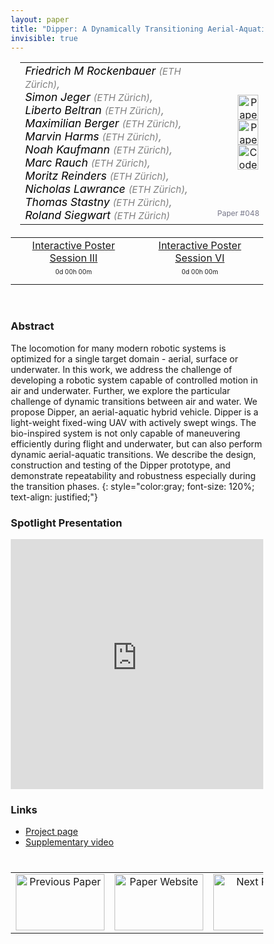 ```yaml
---
layout: paper
title: "Dipper: A Dynamically Transitioning Aerial-Aquatic Unmanned Vehicle"
invisible: true
---
```

<head>
<style>
* {
  box-sizing: border-box;
}

#myInput {
  background-position: 10px 10px;
  background-repeat: no-repeat;
  width: 100%;
  font-size: 100%;
  padding: 12px 20px 12px 40px;
  border: 1px solid #ddd;
  margin-bottom: 12px;
}

#myTable, #myTableA {
  border-collapse: collapse;
  width: 100%;
  border: 1px solid #ddd;
  font-size: 100%;
}

#myTable th, #myTable td, #myTableA th, #myTableA td {
  text-align: left;
  padding: 12px;
}

#myTable tr, #myTableA tr {
  border-bottom: 1px solid #ddd;
}

#myTable tr.header, #myTable tr:hover, #myTableA tr.header, #myTableA tr:hover {
  background-color: #f1f1f1;
}


#eventcounter1 a {
    font-size: 12px;
    color: #ffffff;
    display: block;
}

#eventcounter1 a:hover {
    text-decoration: none;
}

#eventcounter2 a {
    font-size: 12px;
    color: #ffffff;
    display: block;
}

#eventcounter2 a:hover {
    text-decoration: none;
}

</style>
</head>

<table width = "95%" style="padding-left: 15px; margin-left: auto; margin-right: 10px;">
<tr><td style = "vertical-align: top; padding-right: 25px;" rowspan="2">
<span style="color:black; font-size: 110%;"><i>
Friedrich M Rockenbauer <span style="color:gray; font-size: 85%">(ETH Zürich)</span><span style="color:gray; font-size: 100%">,</span><br>  Simon Jeger <span style="color:gray; font-size: 85%">(ETH Zürich)</span><span style="color:gray; font-size: 100%">,</span><br>  Liberto Beltran <span style="color:gray; font-size: 85%">(ETH Zürich)</span><span style="color:gray; font-size: 100%">,</span><br>  Maximilian Berger <span style="color:gray; font-size: 85%">(ETH Zürich)</span><span style="color:gray; font-size: 100%">,</span><br>  Marvin Harms <span style="color:gray; font-size: 85%">(ETH Zürich)</span><span style="color:gray; font-size: 100%">,</span><br>  Noah Kaufmann <span style="color:gray; font-size: 85%">(ETH Zürich)</span><span style="color:gray; font-size: 100%">,</span><br>  Marc Rauch <span style="color:gray; font-size: 85%">(ETH Zürich)</span><span style="color:gray; font-size: 100%">,</span><br>  Moritz Reinders <span style="color:gray; font-size: 85%">(ETH Zürich)</span><span style="color:gray; font-size: 100%">,</span><br>  Nicholas Lawrance <span style="color:gray; font-size: 85%">(ETH Zürich)</span><span style="color:gray; font-size: 100%">,</span><br>  Thomas Stastny <span style="color:gray; font-size: 85%">(ETH Zürich)</span><span style="color:gray; font-size: 100%">,</span><br>  Roland Siegwart <span style="color:gray; font-size: 85%">(ETH Zürich)</span>
</i></span>
</td>
<td style="text-align: right;"><a href="http://www.roboticsproceedings.org/rss17/p048.pdf"><img src="{{ site.baseurl }}/images/paper_link.png" alt="Paper Website" width = "33"  height = "40"/></a><br> <a href="https://www.dipper.ethz.ch"><img src="{{ site.baseurl }}/images/website_link.png" alt="Paper Website" width = "33"  height = "40"/></a><br> <a href="https://youtu.be/KV90qqnhHb0"><img src="{{ site.baseurl }}/images/video_link.png" alt="Code" width = "33"  height = "40"/></a><br>   </td>
</tr>
<tr>
<td style="color:#777789; text-align:right; font-size: 75%; margin-right:10px;">Paper&nbsp;#048</td>
</tr>
</table>

<table width="80%" style="margin-top: 20px; margin-left: auto; margin-right: auto;">
                                          <tr><td style="text-align:center;"><a href="{{ site.baseurl }}/program/posters3/">Interactive Poster Session III</a></td> 
                                              <td style="text-align:center;"><a href="{{ site.baseurl }}/program/posters6/">Interactive Poster Session VI</a></td></tr>
<tr><td><p style="text-align: center; font-size: 10px; margin-top: 0px;" id="eventcounter1"><a>0d 00h 00m</a></p></td><td><p style="text-align: center; font-size: 10px; margin-top: 0px;" id="eventcounter2"><a>0d 00h 00m</a></p></td></tr></table>
<br>


### Abstract
The locomotion for many modern robotic systems is optimized for a single target domain - aerial, surface or underwater. In this work, we address the challenge of developing a robotic system capable of controlled motion in air and underwater. Further, we explore the particular challenge of dynamic transitions between air and water. We propose Dipper, an aerial-aquatic hybrid vehicle. Dipper is a light-weight fixed-wing UAV with actively swept wings. The bio-inspired system is not only capable of maneuvering efficiently during flight and underwater, but can also perform dynamic aerial-aquatic transitions. We describe the design, construction and testing of the Dipper prototype, and demonstrate repeatability and robustness especially during the transition phases.
{: style="color:gray; font-size: 120%; text-align: justified;"}




### Spotlight Presentation
<iframe width="100%" height="400" src="https://www.youtube.com/embed/KJilp-KTNWk" frameborder="0" allow="accelerometer; autoplay; encrypted-media; gyroscope; picture-in-picture" allowfullscreen></iframe>

### Links
* [Project page](https://www.dipper.ethz.ch)
* [Supplementary video](https://youtu.be/KV90qqnhHb0)


<table width="100%" style="margin-top:40px;">
 <tr>
    <td style="width: 30%; text-align: center;"><a href="{{ site.baseurl }}/program/papers/047/">
<img src="{{ site.baseurl }}/images/previous_paper_icon.png"
       alt="Previous Paper" width = "142"  height = "90"/> 
</a> </td>
<td style="text-align: center;"><a href="{{ site.baseurl }}/program/papers">
<img src="{{ site.baseurl }}/images/overview_icon.png"
       alt="Paper Website" width = "142"  height = "90"/> 
</a> </td>
    <td style="width: 30%; text-align: center;"><a href="{{ site.baseurl }}/program/papers/049/">
    <img src="{{ site.baseurl }}/images/next_paper_icon.png"
        alt="Next Paper" width = "142"  height = "90"/>
    </a></td>
</tr>
</table>


<script>
var startDate1 = new Date("2021-07-13 08:15:00 UTC-0700").getTime();
var finDate1 = new Date("2021-07-13 09:30:00 UTC-0700").getTime();

// Update the count down every 1 second
var x1 = function() {

  // Get today's date and time
  var now1 = new Date().getTime();
    
  var distToStart1 = startDate1 - now1;
  if (distToStart1 > 0) {

      var days = Math.floor(distToStart1 / (1000 * 60 * 60 * 24));
      var hours = Math.floor((distToStart1 % (1000 * 60 * 60 * 24)) / (1000 * 60 * 60));
      var minutes = Math.floor((distToStart1 % (1000 * 60 * 60)) / (1000 * 60));
   
      document.getElementById("eventcounter1").innerHTML = "<a><span style='color: #aaaaaa;'>" + days + "d " + hours + "h " + minutes + "m</span></a>" ;
      setTimeout(x1, 5000); 
    
  } else {

        var distToEnd1 = finDate1 - now1;

        if (distToEnd1 > 0) {
            document.getElementById("eventcounter1").innerHTML = '<img src="{{ site.baseurl }}/images/live-icon-small.gif" alt="Event is Live" width="64" height=17"><a><span style="color: #ffaaaa;">'+ distToEnd1 +'</span></a> ';
            setTimeout(x1, 30000); 
        }
        else
        { 
            document.getElementById("eventcounter1").innerHTML = "<a><span style='color: #aaaaaa;'>Now concluded</span></a>";
        }
  }
};

setTimeout(x1,0);
</script>

    
<script>
var startDate2 = new Date("2021-07-15 07:00:00 UTC-0700").getTime();
var finDate2 = new Date("2021-07-15 08:15:00 UTC-0700").getTime();

// Update the count down every 1 second
var x2 = function() {

  // Get today's date and time
  var now2 = new Date().getTime();
    
  var distToStart2 = startDate2 - now2;
  if (distToStart2 > 0) {

      var days = Math.floor(distToStart2 / (1000 * 60 * 60 * 24));
      var hours = Math.floor((distToStart2 % (1000 * 60 * 60 * 24)) / (1000 * 60 * 60));
      var minutes = Math.floor((distToStart2 % (1000 * 60 * 60)) / (1000 * 60));
   
      document.getElementById("eventcounter2").innerHTML = "<a><span style='color: #aaaaaa;'>" + days + "d " + hours + "h " + minutes + "m</span></a>" ;
      setTimeout(x2, 5000); 
    
  } else {

        var distToEnd2 = finDate2 - now2;

        if (distToEnd2 > 0) {
            document.getElementById("eventcounter2").innerHTML = '<img src="{{ site.baseurl }}/images/live-icon-small.gif" alt="Event is Live" width="64" height=17"><a><span style="color: #ffaaaa;">'+ distToEnd2 +'</span></a> ';
            setTimeout(x2, 30000); 
        }
        else
        { 
            document.getElementById("eventcounter2").innerHTML = "<a><span style='color: #aaaaaa;'>Now concluded</span></a>";
        }
  }
};

setTimeout(x2,0);
</script>

    